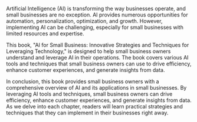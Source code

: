 
Artificial Intelligence (AI) is transforming the way businesses operate, and small businesses are no exception. AI provides numerous opportunities for automation, personalization, optimization, and growth. However, implementing AI can be challenging, especially for small businesses with limited resources and expertise.

This book, "AI for Small Business: Innovative Strategies and Techniques for Leveraging Technology," is designed to help small business owners understand and leverage AI in their operations. The book covers various AI tools and techniques that small business owners can use to drive efficiency, enhance customer experiences, and generate insights from data.

In conclusion, this book provides small business owners with a comprehensive overview of AI and its applications in small businesses. By leveraging AI tools and techniques, small business owners can drive efficiency, enhance customer experiences, and generate insights from data. As we delve into each chapter, readers will learn practical strategies and techniques that they can implement in their businesses right away.
